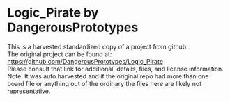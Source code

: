 
# Logic_Pirate by DangerousPrototypes  
This is a harvested standardized copy of a project from github.  
The original project can be found at:  
https://github.com/DangerousPrototypes/Logic_Pirate  
Please consult that link for additional, details, files, and license information.  
Note: It was auto harvested and if the original repo had more than one board file or anything out of the ordinary the files here are likely not representative.  
    